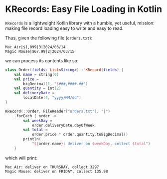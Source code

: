 # KRecords: Easy File Loading in Kotlin

`KRecords` is a lightweight Kotlin library with a humble, yet useful, mission:
making file record loading easy to write and easy to read.

Thus, given the following file (`orders.txt`):

````
Mac Air|$1,099|3|2024/03/14
Magic Mouse|$67.99|2|2024/03/15
````

we can process its contents like so:

````kotlin
class Order(fields: List<String>) : KRecord(fields) {
    val name = string(0)
    val price =
        bigDecimal(1, "$###,####.##")
    val quantity = int(2)
    val deliveryDate =
        localDate(4, "yyyy/MM/dd")
}

KRecord(::Order, FileReader("orders.txt"), "|")
    .forEach { order ->
        val weekDay =
            order.deliveryDate.dayOfWeek
        val total =
            order.price * order.quantity.toBigDecimal()
        println(
            "${order.name}: deliver on $weekDay, collect $total")
    }
````

which will print:

```
Mac Air: deliver on THURSDAY, collect 3297
Magic Mouse: deliver on FRIDAY, collect 135.98
```